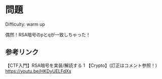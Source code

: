 # 問題

Difficulty: warm up

偶然！RSA暗号のpとqが一致しちゃった！

## 参考リンク

【CTF入門】RSA暗号を実装/解読する 1 【Crypto】(訂正はコメント参照！) https://youtu.be/HKDyUELFdXs
